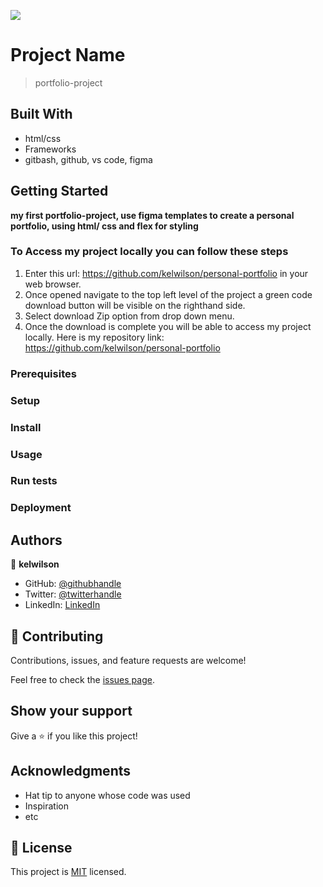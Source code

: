 ![](https://img.shields.io/badge/Microverse-blueviolet)

# Project Name

> portfolio-project

## Built With

- html/css
- Frameworks
- gitbash, github, vs code, figma

## Getting Started

**my first portfolio-project, use figma templates to create a personal portfolio, using html/ css and flex for styling**

### To Access my project locally you can follow these steps

1. Enter this url: https://github.com/kelwilson/personal-portfolio in your web browser.
2. Once opened navigate to the top left level of the project a green code download button will be visible on the righthand side.
3. Select download Zip option from drop down menu.
4. Once the download is complete you will be able to access my project locally.
   Here is my repository link: https://github.com/kelwilson/personal-portfolio

### Prerequisites

### Setup

### Install

### Usage

### Run tests

### Deployment

## Authors

👤 **kelwilson**

- GitHub: [@githubhandle](https://github.com/kelwilson)
- Twitter: [@twitterhandle](https://twitter.com/BesongMaris)
- LinkedIn: [LinkedIn](https://linkedin.com/in/kelly-besong-b33074237)

## 🤝 Contributing

Contributions, issues, and feature requests are welcome!

Feel free to check the [issues page](../../issues/).

## Show your support

Give a ⭐️ if you like this project!

## Acknowledgments

- Hat tip to anyone whose code was used
- Inspiration
- etc

## 📝 License

This project is [MIT](./MIT.md) licensed.
